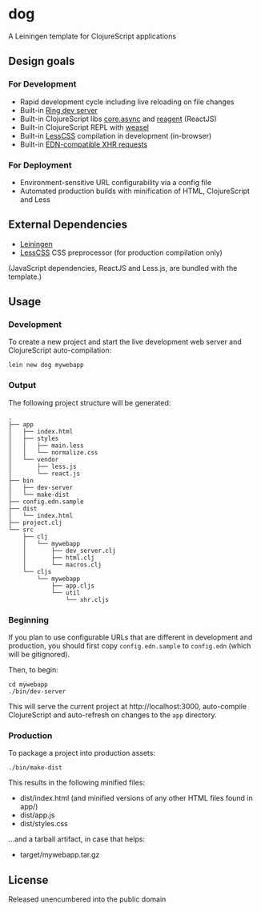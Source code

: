 # dog

A Leiningen template for ClojureScript applications

## Design goals

### For Development

- Rapid development cycle including live reloading on file changes
- Built-in [Ring dev server](https://github.com/weavejester/lein-ring)
- Built-in ClojureScript libs [core.async](https://clojure.github.io/core.async/) and [reagent](https://github.com/holmsand/reagent) (ReactJS)
- Built-in ClojureScript REPL with [weasel](https://github.com/tomjakubowski/weasel)
- Built-in [LessCSS](http://lesscss.org/) compilation in development (in-browser)
- Built-in [EDN-compatible XHR requests](https://github.com/pandeiro/dog/blob/master/src/leiningen/new/dog/xhr.cljs)

### For Deployment

- Environment-sensitive URL configurability via a config file
- Automated production builds with minification of HTML, ClojureScript and Less

## External Dependencies

- [Leiningen](https://github.com/technomancy/leiningen)
- [LessCSS](http://lesscss.org/) CSS preprocessor (for production compilation only)

(JavaScript dependencies, ReactJS and Less.js, are bundled with the template.)

## Usage

### Development

To create a new project and start the live development
web server and ClojureScript auto-compilation:

    lein new dog mywebapp

### Output

The following project structure will be generated:

    .
    ├── app
    │   ├── index.html
    │   ├── styles
    │   │   ├── main.less
    │   │   └── normalize.css
    │   └── vendor
    │       ├── less.js
    │       └── react.js
    ├── bin
    │   ├── dev-server
    │   └── make-dist
    ├── config.edn.sample
    ├── dist
    │   └── index.html
    ├── project.clj
    └── src
        ├── clj
        │   └── mywebapp
        │       ├── dev_server.clj
        │       ├── html.clj
        │       └── macros.clj
        └── cljs
            └── mywebapp
                ├── app.cljs
                └── util
                    └── xhr.cljs

### Beginning

If you plan to use configurable URLs that are different in development
and production, you should first copy `config.edn.sample` to `config.edn`
(which will be gitignored).

Then, to begin:

    cd mywebapp
    ./bin/dev-server

This will serve the current project at http://localhost:3000,
auto-compile ClojureScript and auto-refresh on changes to the
`app` directory.

### Production

To package a project into production assets:

    ./bin/make-dist

This results in the following minified files:

- dist/index.html (and minified versions of any other HTML files found in app/)
- dist/app.js
- dist/styles.css

...and a tarball artifact, in case that helps:

- target/mywebapp.tar.gz

## License

Released unencumbered into the public domain
